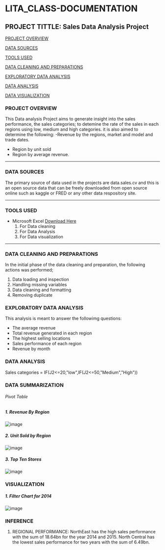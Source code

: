 # LITA_CLASS-DOCUMENTATION

## PROJECT TITTLE: Sales Data Analysis Project

[PROJECT OVERVIEW](#project-overview)

[DATA SOURCES](#data-sources)

[TOOLS USED](#tools-used)

[DATA CLEANING AND PREPARATIONS](#data-cleaning-and-preparations)

[EXPLORATORY DATA ANALYSIS](#exploratory-data-analysis)

[DATA ANALYSIS](#data-analysis)

[DATA VISUALIZATION](#data-visualization)

### PROJECT OVERVIEW
This Data analysis Project aims to generate insight into the sales performance, the sales categories; to detemine the rate of the sales in each regions using low, medium and high categories. it is also aimed to determine the following: 
   -Revenue by the regions, market and model and trade dates.
   - Region by unit sold
   - Region by average revenue.
---

### DATA SOURCES
The primary source of data used in the projects are data.sales.cv and this is an open source data that can be freely downloaded from open source online such as kaggle or FRED or any other data respository site.

----

### TOOLS USED
- Microsoft Excel [Download Here](https://www.microsoft.com) 
   1. For Data cleaning
   2. For Data Analysis
   3. For Data visualization
      
----

### DATA CLEANING AND PREPARATIONS
In the initial phase of the data cleaning and preparation, the following actions was performed;
   1. Data loading and inspection
   2. Handling missing variables
   3. Data cleaning and formatting
   4. Removing duplicate

### EXPLORATORY DATA ANALYSIS
This analysis is meant to answer the followimg questions:
   - The average revenue 
   - Total revenue generated in each region
   - The highest selling locations
   - Sales performance of each region
   - Revenue by month

### DATA ANALYSIS
Sales categories = IF(J2<=20,"low",IF(J2<=50,"Medium","High"))

### DATA SUMMARIZATION
###### Pivot Table

##### 1. Revenue By Region

![image](https://github.com/user-attachments/assets/ba54d1ad-67f1-413f-a88b-a6691e85fa2f)


##### 2. Unit Sold by Region

![image](https://github.com/user-attachments/assets/ec21a2ba-aeda-425c-9568-7ea246668b62)

##### 3. Top Ten Stores
![image](https://github.com/user-attachments/assets/16382979-3fd1-43e6-a0c1-bb357173b64f)

### VISUALIZATION
##### 1. Filter Chart for 2014
![image](https://github.com/user-attachments/assets/9317e60c-2d52-48a5-b88a-42d5296dc76f)


### INFERENCE 
1. REGIONAL PERFORMANCE: NorthEast has the high sales performance with the sum of 18.64bn for the year 2014 and 2015.
   North Central has the lowest sales performance for two years with the sum of  6.49bn.



















   





